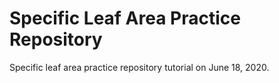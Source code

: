 # Specific Leaf Area Practice Repository

Specific leaf area practice repository tutorial on June 18, 2020.
